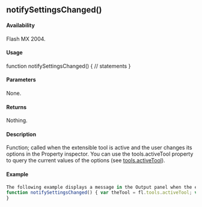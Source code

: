 ## notifySettingsChanged()

#### Availability

Flash MX 2004.

#### Usage

function notifySettingsChanged() {
// statements
}

#### Parameters

None.

#### Returns

Nothing.

#### Description

Function; called when the extensible tool is active and the user changes its options in the Property inspector. You can use the tools.activeTool property to query the current values of the options (see [tools.activeTool](#!AdobeDocs/developers-animatesdk-docs/master/Tools_object/tools.md)).

#### Example

```javascript
The following example displays a message in the Output panel when the extensible tool is active and the user changes its options in the Property inspector.
function notifySettingsChanged() { var theTool = fl.tools.activeTool; var newValue = theTool.myProp;
}

```